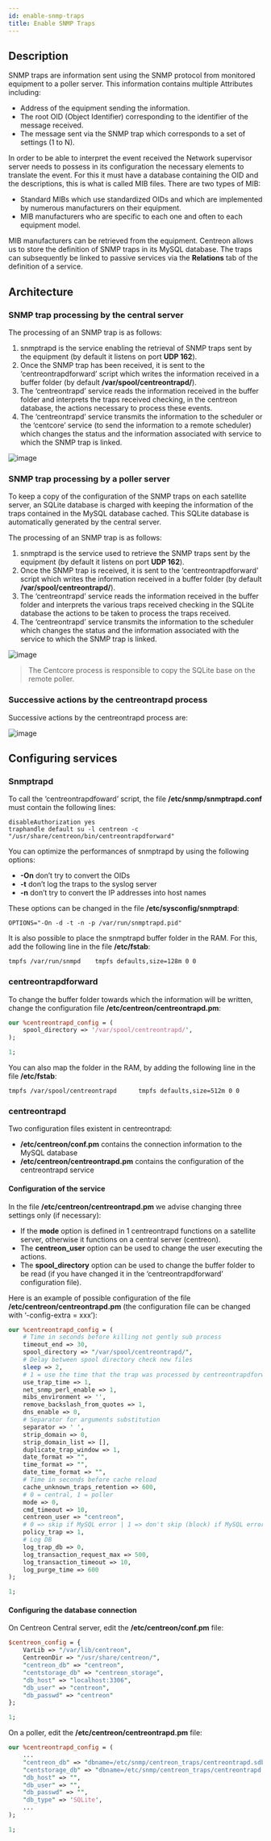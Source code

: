 ```yaml
---
id: enable-snmp-traps
title: Enable SNMP Traps
---
```


## Description

SNMP traps are information sent using the SNMP protocol from monitored equipment to a poller server. This information
contains multiple Attributes including:

* Address of the equipment sending the information.
* The root OID (Object Identifier) corresponding to the identifier of the message received.
* The message sent via the SNMP trap which corresponds to a set of settings (1 to N).

In order to be able to interpret the event received the Network supervisor server needs to possess in its configuration
the necessary elements to translate the event. For this it must have a database containing the OID and the
descriptions, this is what is called MIB files. There are two types of MIB:

* Standard MIBs which use standardized OIDs and which are implemented by numerous manufacturers on their equipment.
* MIB manufacturers who are specific to each one and often to each equipment model.

MIB manufacturers can be retrieved from the equipment. Centreon allows us to store the definition of SNMP traps in its
MySQL database. The traps can subsequently be linked to passive services via the **Relations** tab of the definition
of a service.

## Architecture

### SNMP trap processing by the central server

The processing of an SNMP trap is as follows:

1. snmptrapd is the service enabling the retrieval of SNMP traps sent by the equipment (by default it listens on port
  **UDP 162**).
2. Once the SNMP trap has been received, it is sent to the ‘centreontrapdforward’ script which writes the information
  received in a buffer folder (by default **/var/spool/centreontrapd/**).
3. The ‘centreontrapd’ service reads the information received in the buffer folder and interprets the traps received
  checking, in the centreon database, the actions necessary to process these events.
4. The ‘centreontrapd’ service transmits the information to the scheduler or the ‘centcore’ service (to send the
  information to a remote scheduler) which changes the status and the information associated with service to which the
  SNMP trap is linked.

![image](../../assets/configuration/06_trap_centreon.png)

### SNMP trap processing by a poller server

To keep a copy of the configuration of the SNMP traps on each satellite server, an SQLite database is charged with
keeping the information of the traps contained in the MySQL database cached. This SQLite database is automatically
generated by the central server.

The processing of an SNMP trap is as follows:

1. snmptrapd is the service used to retrieve the SNMP traps sent by the equipment (by default it listens on port
  **UDP 162**).
2. Once the SNMP trap is received, it is sent to the ‘centreontrapdforward’ script which writes the information
  received in a buffer folder (by default **/var/spool/centreontrapd/**).
3. The ‘centreontrapd’ service reads the information received in the buffer folder and interprets the various traps
  received checking in the SQLite database the actions to be taken to process the traps received.
4. The ‘centreontrapd’ service transmits the information to the scheduler which changes the status and the information
  associated with the service to which the SNMP trap is linked.

![image](../../assets/configuration/06_trap_poller.png)

> The Centcore process is responsible to copy the SQLite base on the remote poller.

### Successive actions by the centreontrapd process

Successive actions by the centreontrapd process are:

![image](../../assets/configuration/SNMP_Traps_management_general_view.png)

## Configuring services

### Snmptrapd

To call the ‘centreontrapdfoward’ script, the file **/etc/snmp/snmptrapd.conf** must contain the following lines:

``` shell
disableAuthorization yes
traphandle default su -l centreon -c "/usr/share/centreon/bin/centreontrapdforward"
```

You can optimize the performances of snmptrapd by using the following options:

* **-On** don’t try to convert the OIDs
* **-t** don’t log the traps to the syslog server
* **-n** don’t try to convert the IP addresses into host names

These options can be changed in the file **/etc/sysconfig/snmptrapd**:

``` shell
OPTIONS="-On -d -t -n -p /var/run/snmptrapd.pid"
```

It is also possible to place the snmptrapd buffer folder in the RAM. For this, add the following line in the file
**/etc/fstab**:

``` shell
tmpfs /var/run/snmpd    tmpfs defaults,size=128m 0 0
```

### centreontrapdforward

To change the buffer folder towards which the information will be written, change the configuration file
**/etc/centreon/centreontrapd.pm**:

```perl
our %centreontrapd_config = (
    spool_directory => '/var/spool/centreontrapd/',
);

1;
```

You can also map the folder in the RAM, by adding the following line in the file **/etc/fstab**:

``` shell
tmpfs /var/spool/centreontrapd      tmpfs defaults,size=512m 0 0
```

### centreontrapd

Two configuration files existent in centreontrapd:

* **/etc/centreon/conf.pm** contains the connection information to the MySQL database
* **/etc/centreon/centreontrapd.pm** contains the configuration of the centreontrapd service

#### Configuration of the service

In the file **/etc/centreon/centreontrapd.pm** we advise changing three settings only (if necessary):

* If the **mode** option is defined in 1 centreontrapd functions on a satellite server, otherwise it functions on a
  central server (centreon).
* The **centreon_user** option can be used to change the user executing the actions.
* The **spool_directory** option can be used to change the buffer folder to be read (if you have changed it in the
  ‘centreontrapdforward’ configuration file).

Here is an example of possible configuration of the file **/etc/centreon/centreontrapd.pm** (the configuration file can
be changed with ‘-config-extra = xxx’):

```perl
our %centreontrapd_config = (
    # Time in seconds before killing not gently sub process
    timeout_end => 30,
    spool_directory => "/var/spool/centreontrapd/",
    # Delay between spool directory check new files
    sleep => 2,
    # 1 = use the time that the trap was processed by centreontrapdforward
    use_trap_time => 1,
    net_snmp_perl_enable => 1,
    mibs_environment => '',
    remove_backslash_from_quotes => 1,
    dns_enable => 0,
    # Separator for arguments substitution
    separator => ' ',
    strip_domain => 0,
    strip_domain_list => [],
    duplicate_trap_window => 1,
    date_format => "",
    time_format => "",
    date_time_format => "",
    # Time in seconds before cache reload
    cache_unknown_traps_retention => 600,
    # 0 = central, 1 = poller
    mode => 0,
    cmd_timeout => 10,
    centreon_user => "centreon",
    # 0 => skip if MySQL error | 1 => don't skip (block) if MySQL error (and keep order)
    policy_trap => 1,
    # Log DB
    log_trap_db => 0,
    log_transaction_request_max => 500,
    log_transaction_timeout => 10,
    log_purge_time => 600
);

1;
```

#### Configuring the database connection

On Centreon Central server, edit the **/etc/centreon/conf.pm** file:

```perl
$centreon_config = {
    VarLib => "/var/lib/centreon",
    CentreonDir => "/usr/share/centreon/",
    "centreon_db" => "centreon",
    "centstorage_db" => "centreon_storage",
    "db_host" => "localhost:3306",
    "db_user" => "centreon",
    "db_passwd" => "centreon"
};

1;
```

On a poller, edit the **/etc/centreon/centreontrapd.pm** file:

```perl
our %centreontrapd_config = (
    ...
    "centreon_db" => "dbname=/etc/snmp/centreon_traps/centreontrapd.sdb",
    "centstorage_db" => "dbname=/etc/snmp/centreon_traps/centreontrapd.sdb",
    "db_host" => "",
    "db_user" => "",
    "db_passwd" => "",
    "db_type" => 'SQLite',
    ...
);

1;
```
